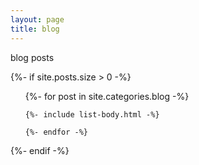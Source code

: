 ```yaml
---
layout: page
title: blog
---
```

blog posts

{%- if site.posts.size > 0 -%}

  <!-- <h2 class="post-list-heading">{{ page.list_title | default: "Posts" }}</h2> -->
  <ul class="post-list">
    {%- for post in site.categories.blog -%}

    {%- include list-body.html -%}

    {%- endfor -%}

  </ul>
  {%- endif -%}